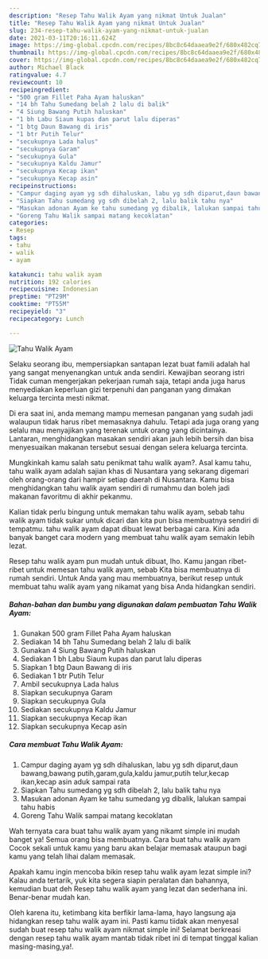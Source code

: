 ```yaml
---
description: "Resep Tahu Walik Ayam yang nikmat Untuk Jualan"
title: "Resep Tahu Walik Ayam yang nikmat Untuk Jualan"
slug: 234-resep-tahu-walik-ayam-yang-nikmat-untuk-jualan
date: 2021-03-11T20:16:11.624Z
image: https://img-global.cpcdn.com/recipes/8bc8c64daaea9e2f/680x482cq70/tahu-walik-ayam-foto-resep-utama.jpg
thumbnail: https://img-global.cpcdn.com/recipes/8bc8c64daaea9e2f/680x482cq70/tahu-walik-ayam-foto-resep-utama.jpg
cover: https://img-global.cpcdn.com/recipes/8bc8c64daaea9e2f/680x482cq70/tahu-walik-ayam-foto-resep-utama.jpg
author: Michael Black
ratingvalue: 4.7
reviewcount: 10
recipeingredient:
- "500 gram Fillet Paha Ayam haluskan"
- "14 bh Tahu Sumedang belah 2 lalu di balik"
- "4 Siung Bawang Putih haluskan"
- "1 bh Labu Siaum kupas dan parut lalu diperas"
- "1 btg Daun Bawang di iris"
- "1 btr Putih Telur"
- "secukupnya Lada halus"
- "secukupnya Garam"
- "secukupnya Gula"
- "secukupnya Kaldu Jamur"
- "secukupnya Kecap ikan"
- "secukupnya Kecap asin"
recipeinstructions:
- "Campur daging ayam yg sdh dihaluskan, labu yg sdh diparut,daun bawang,bawang putih,garam,gula,kaldu jamur,putih telur,kecap ikan,kecap asin aduk sampai rata"
- "Siapkan Tahu sumedang yg sdh dibelah 2, lalu balik tahu nya"
- "Masukan adonan Ayam ke tahu sumedang yg dibalik, lalukan sampai tahu habis"
- "Goreng Tahu Walik sampai matang kecoklatan"
categories:
- Resep
tags:
- tahu
- walik
- ayam

katakunci: tahu walik ayam 
nutrition: 192 calories
recipecuisine: Indonesian
preptime: "PT29M"
cooktime: "PT55M"
recipeyield: "3"
recipecategory: Lunch

---
```



![Tahu Walik Ayam](https://img-global.cpcdn.com/recipes/8bc8c64daaea9e2f/680x482cq70/tahu-walik-ayam-foto-resep-utama.jpg)

Selaku seorang ibu, mempersiapkan santapan lezat buat famili adalah hal yang sangat menyenangkan untuk anda sendiri. Kewajiban seorang istri Tidak cuman mengerjakan pekerjaan rumah saja, tetapi anda juga harus menyediakan keperluan gizi terpenuhi dan panganan yang dimakan keluarga tercinta mesti nikmat.

Di era  saat ini, anda memang mampu memesan panganan yang sudah jadi walaupun tidak harus ribet memasaknya dahulu. Tetapi ada juga orang yang selalu mau menyajikan yang terenak untuk orang yang dicintainya. Lantaran, menghidangkan masakan sendiri akan jauh lebih bersih dan bisa menyesuaikan makanan tersebut sesuai dengan selera keluarga tercinta. 



Mungkinkah kamu salah satu penikmat tahu walik ayam?. Asal kamu tahu, tahu walik ayam adalah sajian khas di Nusantara yang sekarang digemari oleh orang-orang dari hampir setiap daerah di Nusantara. Kamu bisa menghidangkan tahu walik ayam sendiri di rumahmu dan boleh jadi makanan favoritmu di akhir pekanmu.

Kalian tidak perlu bingung untuk memakan tahu walik ayam, sebab tahu walik ayam tidak sukar untuk dicari dan kita pun bisa membuatnya sendiri di tempatmu. tahu walik ayam dapat dibuat lewat berbagai cara. Kini ada banyak banget cara modern yang membuat tahu walik ayam semakin lebih lezat.

Resep tahu walik ayam pun mudah untuk dibuat, lho. Kamu jangan ribet-ribet untuk memesan tahu walik ayam, sebab Kita bisa membuatnya di rumah sendiri. Untuk Anda yang mau membuatnya, berikut resep untuk membuat tahu walik ayam yang nikamat yang bisa Anda hidangkan sendiri.

<!--inarticleads1-->

##### Bahan-bahan dan bumbu yang digunakan dalam pembuatan Tahu Walik Ayam:

1. Gunakan 500 gram Fillet Paha Ayam haluskan
1. Sediakan 14 bh Tahu Sumedang belah 2 lalu di balik
1. Gunakan 4 Siung Bawang Putih haluskan
1. Sediakan 1 bh Labu Siaum kupas dan parut lalu diperas
1. Siapkan 1 btg Daun Bawang di iris
1. Sediakan 1 btr Putih Telur
1. Ambil secukupnya Lada halus
1. Siapkan secukupnya Garam
1. Siapkan secukupnya Gula
1. Sediakan secukupnya Kaldu Jamur
1. Siapkan secukupnya Kecap ikan
1. Siapkan secukupnya Kecap asin




<!--inarticleads2-->

##### Cara membuat Tahu Walik Ayam:

1. Campur daging ayam yg sdh dihaluskan, labu yg sdh diparut,daun bawang,bawang putih,garam,gula,kaldu jamur,putih telur,kecap ikan,kecap asin aduk sampai rata
1. Siapkan Tahu sumedang yg sdh dibelah 2, lalu balik tahu nya
1. Masukan adonan Ayam ke tahu sumedang yg dibalik, lalukan sampai tahu habis
1. Goreng Tahu Walik sampai matang kecoklatan




Wah ternyata cara buat tahu walik ayam yang nikamt simple ini mudah banget ya! Semua orang bisa membuatnya. Cara buat tahu walik ayam Cocok sekali untuk kamu yang baru akan belajar memasak ataupun bagi kamu yang telah lihai dalam memasak.

Apakah kamu ingin mencoba bikin resep tahu walik ayam lezat simple ini? Kalau anda tertarik, yuk kita segera siapin peralatan dan bahannya, kemudian buat deh Resep tahu walik ayam yang lezat dan sederhana ini. Benar-benar mudah kan. 

Oleh karena itu, ketimbang kita berfikir lama-lama, hayo langsung aja hidangkan resep tahu walik ayam ini. Pasti kamu tiidak akan menyesal sudah buat resep tahu walik ayam nikmat simple ini! Selamat berkreasi dengan resep tahu walik ayam mantab tidak ribet ini di tempat tinggal kalian masing-masing,ya!.

